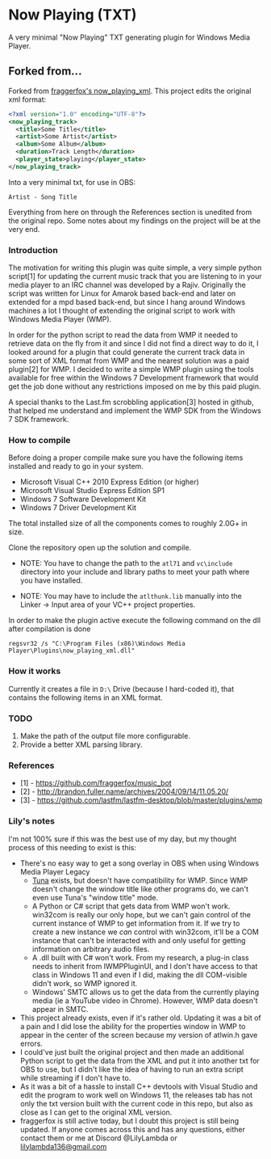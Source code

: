 # Now Playing (TXT)
A very minimal "Now Playing" TXT generating plugin for Windows Media Player.

## Forked from...
Forked from [fraggerfox's now_playing_xml](https://github.com/fraggerfox/now_playing_xml). This project edits the original xml format:
```xml
<?xml version="1.0" encoding="UTF-8"?>
<now_playing_track>
  <title>Some Title</title>
  <artist>Some Artist</artist>
  <album>Some Album</album>
  <duration>Track Length</duration>
  <player_state>playing</player_state>
</now_playing_track>
```
Into a very minimal txt, for use in OBS:
```
Artist - Song Title 
```
Everything from here on through the References section is unedited from the original repo. Some notes about my findings on the project will be at the very end.

### Introduction

The motivation for writing this plugin was quite simple, a very simple
python script[1] for updating the current music track that you are
listening to in your media player to an IRC channel was developed by a
Rajiv. Originally the script was written for Linux for Amarok based
back-end and later on extended for a mpd based back-end, but since I
hang around Windows machines a lot I thought of extending the original
script to work with Windows Media Player (WMP).

In order for the python script to read the data from WMP it needed to
retrieve data on the fly from it and since I did not find a direct way
to do it, I looked around for a plugin that could generate the current
track data in some sort of XML format from WMP and the nearest
solution was a paid plugin[2] for WMP. I decided to write a simple WMP
plugin using the tools available for free within the Windows 7
Development framework that would get the job done without any
restrictions imposed on me by this paid plugin.

A special thanks to the Last.fm scrobbling application[3] hosted in
github, that helped me understand and implement the WMP SDK from the
Windows 7 SDK framework.

### How to compile 

Before doing a proper compile make sure you have the following items
installed and ready to go in your system.

* Microsoft Visual C++ 2010 Express Edition (or higher)
* Microsoft Visual Studio Express Edition SP1
* Windows 7 Software Development Kit
* Windows 7 Driver Development Kit

The total installed size of all the components comes to roughly 2.0G+
in size.

Clone the repository open up the solution and compile.

- NOTE: You have to change the path to the ``` atl71 ``` and ```
  vc\include ``` directory into your include and library paths to meet
  your path where you have installed.

- NOTE: You may have to include the ``` atlthunk.lib ``` manually into
  the Linker -> Input area of your VC++ project properties.


In order to make the plugin active execute the following command on
the dll after compilation is done

``` regsvr32 /s "C:\Program Files (x86)\Windows Media Player\Plugins\now_playing_xml.dll" ```

### How it works

Currently it creates a file in ``` D:\ ``` Drive (because I hard-coded it), that
contains the following items in an XML format.

### TODO

1. Make the path of the output file more configurable.
2. Provide a better XML parsing library.

### References

* [1] - https://github.com/fraggerfox/music_bot
* [2] - http://brandon.fuller.name/archives/2004/09/14/11.05.20/
* [3] - https://github.com/lastfm/lastfm-desktop/blob/master/plugins/wmp

### Lily's notes
I'm not 100% sure if this was the best use of my day, but my thought process of this needing to exist is this:
- There's no easy way to get a song overlay in OBS when using Windows Media Player Legacy
  - [Tuna](https://github.com/univrsal/tuna) exists, but doesn't have compatibility for WMP. Since WMP doesn't change the window title like other programs do, we can't even use Tuna's "window title" mode.
  - A Python or C# script that gets data from WMP won't work. win32com is really our only hope, but we can't gain control of the current instance of WMP to get information from it. If we try to create a new instance we *can* control with win32com, it'll be a COM instance that can't be interacted with and only useful for getting information on arbitrary audio files.
  - A .dll built with C# won't work. From my research, a plug-in class needs to inherit from IWMPPluginUI, and I don't have access to that class in Windows 11 and even if I did, making the dll COM-visible didn't work, so WMP ignored it.
  - Windows' SMTC allows us to get the data from the currently playing media (ie a YouTube video in Chrome). However, WMP data doesn't appear in SMTC.
- This project already exists, even if it's rather old. Updating it was a bit of a pain and I did lose the ability for the properties window in WMP to appear in the center of the screen because my version of atlwin.h gave errors.
- I could've just built the original project and then made an additional Python script to get the data from the XML and put it into another txt for OBS to use, but I didn't like the idea of having to run an extra script while streaming if I don't have to.
- As it was a bit of a hassle to install C++ devtools with Visual Studio and edit the program to work well on Windows 11, the releases tab has not only the txt version built with the current code in this repo, but also as close as I can get to the original XML version.
- fraggerfox is still active today, but I doubt this project is still being updated. If anyone comes across this and has any questions, either contact them or me at Discord @LilyLambda or lilylambda136@gmail.com